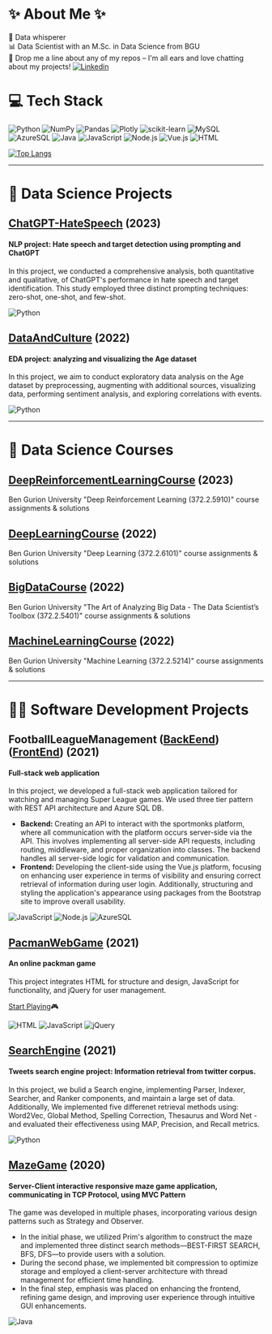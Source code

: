 # ✨ About Me  ✨
🌟 Data whisperer <br>
📊 Data Scientist with an M.Sc. in Data Science from BGU <br>
💬 Drop me a line about any of my repos – I'm all ears and love chatting about my projects! [![Linkedin](https://img.shields.io/badge/LinkedIn-0077B5?style=flat&logo=linkedin&logoColor=white)](https://www.linkedin.com/in/shahar-shcheranski)




# 💻 Tech Stack
![Python](https://img.shields.io/badge/Python-3670A0?style=flat&logo=Python&logoColor=ffdd54)  ![NumPy](https://img.shields.io/badge/Numpy-%23013243.svg?style=flat&logo=Numpy&logoColor=white) ![Pandas](https://img.shields.io/badge/Pandas-%23150458.svg?style=flat&logo=pandas&logoColor=white) ![Plotly](https://img.shields.io/badge/Plotly-%233F4F75.svg?style=flat&logo=Plotly&logoColor=white) ![scikit-learn](https://img.shields.io/badge/scikit--learn-%23F7931E.svg?style=flat&logo=scikit-learn&logoColor=white) ![MySQL](https://img.shields.io/badge/MySql-%2300f.svg?style=flat&logo=mysql&logoColor=white) ![AzureSQL](https://img.shields.io/badge/Azure%20SQL-%23CC2927?style=flat&logo=microsoftsqlserver&logoColor=white) ![Java](https://img.shields.io/badge/Java-3670A0.svg?style=flat&logo=java&logoColor=white) ![JavaScript](https://img.shields.io/badge/JavaScript-%23F7DF1E?style=flat&logo=javascript&logoColor=white
) ![Node.js](https://img.shields.io/badge/NodeJS-%23339933?style=flat&logo=nodedotjs&logoColor=white) ![Vue.js](https://img.shields.io/badge/Vue.js-white?style=flat&logo=vue.js) ![HTML](https://img.shields.io/badge/html-%23E34F26?style=flat&logo=html
)


[![Top Langs](https://github-readme-stats.vercel.app/api/top-langs/?username=shaharshc&&hide=Jupyter_Notebook&size_weight=0&count_weight=1&layout=donut)](https://github.com/anuraghazra/github-readme-stats)


---

# 🔎 Data Science Projects

## [ChatGPT-HateSpeech](https://github.com/ShaharShc/ChatGPT-HateSpeech) (2023)
#### NLP project: Hate speech and target detection using prompting and ChatGPT
In this project, we conducted a comprehensive analysis, both quantitative and qualitative, of ChatGPT's performance in hate speech and target identification. This study employed three distinct prompting techniques: zero-shot, one-shot, and few-shot.

![Python](https://img.shields.io/badge/python-3670A0?style=flat&logo=python&logoColor=ffdd54) 

## [DataAndCulture](https://github.com/ShaharShc/DataAndCulture) (2022)
#### EDA project: analyzing and visualizing the Age dataset
In this project, we aim to conduct exploratory data analysis on the Age dataset by preprocessing, augmenting with additional sources, visualizing data, performing sentiment analysis, and exploring correlations with events.

![Python](https://img.shields.io/badge/python-3670A0?style=flat&logo=python&logoColor=ffdd54) 

---

# 📖 Data Science Courses

## [DeepReinforcementLearningCourse](https://github.com/ShaharShc/DeepReinforcementLearningCourse) (2023)
Ben Gurion University "Deep Reinforcement Learning (372.2.5910)" course assignments & solutions

## [DeepLearningCourse](https://github.com/ShaharShc/DeepLearningCourse) (2022)
Ben Gurion University "Deep Learning (372.2.6101)" course assignments & solutions

## [BigDataCourse](https://github.com/ShaharShc/BigDataCourse) (2022)
Ben Gurion University "The Art of Analyzing Big Data - The Data Scientist’s Toolbox (372.2.5401)" course assignments & solutions

## [MachineLearningCourse](https://github.com/ShaharShc/MachineLearningCourse) (2022)
Ben Gurion University "Machine Learning (372.2.5214)" course assignments & solutions

---

# 👩‍💻 Software Development Projects

## FootballLeagueManagement ([BackEend](https://github.com/ShaharShc/FootballLeagueManagement-BackEnd)) ([FrontEnd](https://github.com/ShaharShc/FootballLeagueManagement-FrontEnd)) (2021)
#### Full-stack web application
In this project, we developed a full-stack web application tailored for watching and managing Super League games. We used three tier pattern with REST API architecture and Azure SQL DB.

- <b> Backend: </b>
Creating an API to interact with the sportmonks platform, where all communication with the platform occurs server-side via the API. This involves implementing all server-side API requests, including routing, middleware, and proper organization into classes. The backend handles all server-side logic for validation and communication.
- <b> Frontend: </b>
Developing the client-side using the Vue.js platform, focusing on enhancing user experience in terms of visibility and ensuring correct retrieval of information during user login. Additionally, structuring and styling the application's appearance using packages from the Bootstrap site to improve overall usability.

![JavaScript](https://img.shields.io/badge/JavaScript-%23F7DF1E?style=flat&logo=javascript&logoColor=white
) ![Node.js](https://img.shields.io/badge/NodeJS-%23339933?style=flat&logo=nodedotjs&logoColor=white
) ![AzureSQL](https://img.shields.io/badge/Azure%20SQL-%23CC2927?style=flat&logo=microsoftsqlserver&logoColor=white)


## [PacmanWebGame](https://github.com/ShaharShc/PacmanWebGame) (2021)
#### An online packman game
This project integrates HTML for structure and design, JavaScript for functionality, and jQuery for user management.

[Start Playing](https://web-development-environments-2021.github.io/Assignment2_205890320_313326985)🎮

![HTML](https://img.shields.io/badge/html-%23E34F26?style=flat&logo=html) ![JavaScript](https://img.shields.io/badge/JavaScript-%23F7DF1E?style=flat&logo=javascript&logoColor=white
) ![jQuery](https://img.shields.io/badge/jQuery-%230769AD?style=flat&logo=jQuery)


## [SearchEngine](https://github.com/ShaharShc/SearchEngine) (2021)
#### Tweets search engine project: Information retrieval from twitter corpus.

In this project, we bulid a Search engine, implementing Parser, Indexer, Searcher, and Ranker components, and maintain a large set of data.
Additionally, We implemented five differenet retrieval methods using: Word2Vec, Global Method, Spelling Correction, Thesaurus and Word Net - and evaluated their effectiveness using MAP, Precision, and Recall metrics. 

![Python](https://img.shields.io/badge/python-3670A0?style=flat&logo=python&logoColor=ffdd54) 

## [MazeGame](https://github.com/ShaharShc/MazeGame) (2020)
#### Server-Client interactive responsive maze game application, communicating in TCP Protocol, using MVC Pattern

The game was developed in multiple phases, incorporating various design patterns such as Strategy and Observer.
- In the initial phase, we utilized Prim's algorithm to construct the maze and implemented three distinct search methods—BEST-FIRST SEARCH, BFS, DFS—to provide users with a solution.
- During the second phase, we implemented bit compression to optimize storage and employed a client-server architecture with thread management for efficient time handling.
- In the final step, emphasis was placed on enhancing the frontend, refining game design, and improving user experience through intuitive GUI enhancements.

![Java](https://img.shields.io/badge/Java-3670A0.svg?style=flat&logo=java&logoColor=white)


<!--
**ShaharShc/ShaharShc** is a ✨ _special_ ✨ repository because its `README.md` (this file) appears on your GitHub profile.

Here are some ideas to get you started:

- 🔭 I’m currently working on ...
- 🌱 I’m currently learning ...
- 👯 I’m looking to collaborate on ...
- 🤔 I’m looking for help with ...
- 💬 Ask me about ...
- 📫 How to reach me: ...

-->
